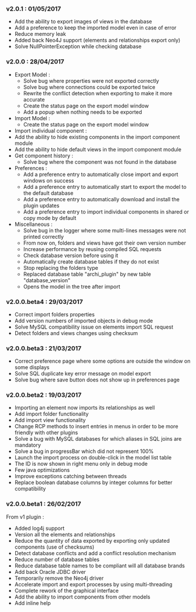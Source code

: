 ### v2.0.1 :	01/05/2017
* Add the ability to export images of views in the database
* Add a preference to keep the imported model even in case of error
* Reduce memory leak
* Added back Neo4J support (elements and relationships export only)
* Solve NullPointerException while checking database

### v2.0.0 :	28/04/2017
* Export Model :
  * Solve bug where properties were not exported correctly
  * Solve bug where connections could be exported twice
  * Rewrite the conflict detection when exporting to make it more accurate
  * Create the status page on the export model window
  * Add a popup when nothing needs to be exported
* Import Model :
  * Create the status page on the export model window
*  Import individual component :
  * Add the ability to hide existing components in the import component module
  *  Add the ability to hide default views in the import component module
* Get component history :
  *  Solve bug where the component was not found in the database
* Preferences :
  *  Add a preference entry to automatically close import and export windows on success
  *  Add a preference entry to automatically start to export the model to the default database
  *  Add a preference entry to automatically download and install the plugin updates
  *  Add a preference entry to import individual components in shared or copy mode by default
* Miscellaneous :
  * Solve bug in the logger where some multi-lines messages were not printed correctly
  * From now on, folders and views have got their own version number
  * Increase performance by reusing compiled SQL requests
  * Check database version before using it
  * Automatically create database tables if they do not exist
  * Stop replacing the folders type
  * Replaced database table "archi_plugin" by new table "database_version"
  * Opens the model in the tree after import

### v2.0.0.beta4 :	29/03/2017
* Correct import folders properties
* Add version numbers of imported objects in debug mode
* Solve MySQL compatibility issue on elements import SQL request
* Detect folders and views changes using checksum

### v2.0.0.beta3 :	21/03/2017
* Correct preference page where some options are outside the window on some displays
* Solve SQL duplicate key error message on model export
* Solve bug where save button does not show up in preferences page

### v2.0.0.beta2 :	19/03/2017
* Importing an element now imports its relationships as well
* Add import folder functionality
*	Add import view functionality
* Change RCP methods to insert entries in menus in order to be more friendly with other plugins
* Solve a bug with MySQL databases for which aliases in SQL joins are mandatory
* Solve a bug in progressBar which did not represent 100%
* Launch the import process on double-click in the model list table
* The ID is now shown in right menu only in debug mode
*	Few java optimizations
*	Improve exceptions catching between threads
*	Replace boolean database columns by integer columns for better compatibility

### v2.0.0.beta1 :	26/02/2017
From v1 plugin :
* Added log4j support
* Version all the elements and relationships
* Reduce the quantity of data exported by exporting only updated components (use of checksums)
* Detect database conflicts and add a conflict resolution mechanism
* Reduce number of database tables
* Reduce database table names to be compliant will all database brands
* Add back Oracle JDBC driver
* Temporarily remove the Neo4j driver
* Accelerate import and export processes by using multi-threading
* Complete rework of the graphical interface
* Add the ability to import components from other models
* Add inline help
